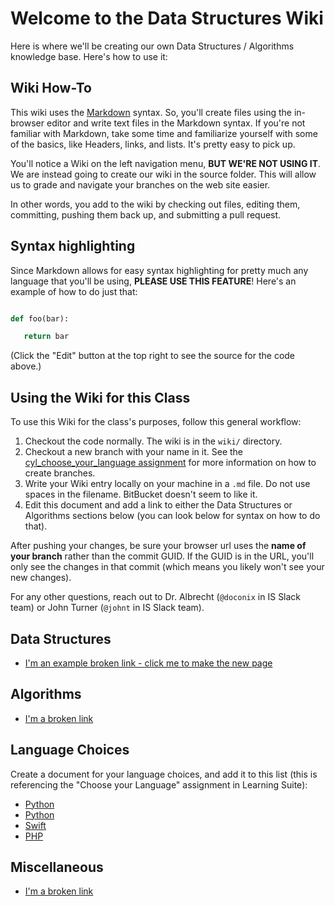 # Welcome to the Data Structures Wiki

Here is where we'll be creating our own Data Structures / Algorithms knowledge base. Here's how to use it: 

## Wiki How-To

This wiki uses the [Markdown](http://daringfireball.net/projects/markdown/) syntax. So, you'll create files using the in-browser editor and write text files in the Markdown syntax. If you're not familiar with Markdown, take some time and familiarize yourself with some of the basics, like Headers, links, and lists. It's pretty easy to pick up. 

You'll notice a Wiki on the left navigation menu, **BUT WE'RE NOT USING IT**. We are instead going to create our wiki in the source folder.  This will allow us to grade and navigate your branches on the web site easier.

In other words, you add to the wiki by checking out files, editing them, committing, pushing them back up, and submitting a pull request.


## Syntax highlighting

Since Markdown allows for easy syntax highlighting for pretty much any language that you'll be using, **PLEASE USE THIS FEATURE**! Here's an example of how to do just that: 

```python

def foo(bar):

   return bar

```

(Click the "Edit" button at the top right to see the source for the code above.)

## Using the Wiki for this Class

To use this Wiki for the class's purposes, follow this general workflow: 

1. Checkout the code normally.  The wiki is in the `wiki/` directory.
1. Checkout a new branch with your name in it.  See the [cyl_choose_your_language assignment](https://bitbucket.org/jdt1204/byu_data_structures/src/master/assignments/cyl_choose_your_language/) for more information on how to create branches.
1. Write your Wiki entry locally on your machine in a `.md` file.  Do not use spaces in the filename.  BitBucket doesn't seem to like it.
1. Edit this document and add a link to either the Data Structures or Algorithms sections below (you can look below for syntax on how to do that). 

After pushing your changes, be sure your browser url uses the **name of your branch** rather than the commit GUID.  If the GUID is in the URL, you'll only see the changes in that commit (which means you likely won't see your new changes).

For any other questions, reach out to Dr. Albrecht (`@doconix` in IS Slack team) or John Turner (`@johnt` in IS Slack team). 

## Data Structures

- [I'm an example broken link - click me to make the new page](Example_Data_Structure.md)

## Algorithms

- [I'm a broken link](Example_Algorithm.md)

## Language Choices

Create a document for your language choices, and add it to this list (this is referencing the "Choose your Language" assignment in Learning Suite): 

- [Python](Python_Choose_Language_Assignment.md)
- [Python](Everything_Python.md)
- [Swift](Swift_Choose_Language_Assignment.md)
- [PHP](PHP.md)

## Miscellaneous

- [I'm a broken link](Example_Miscellaneous_Article.md)